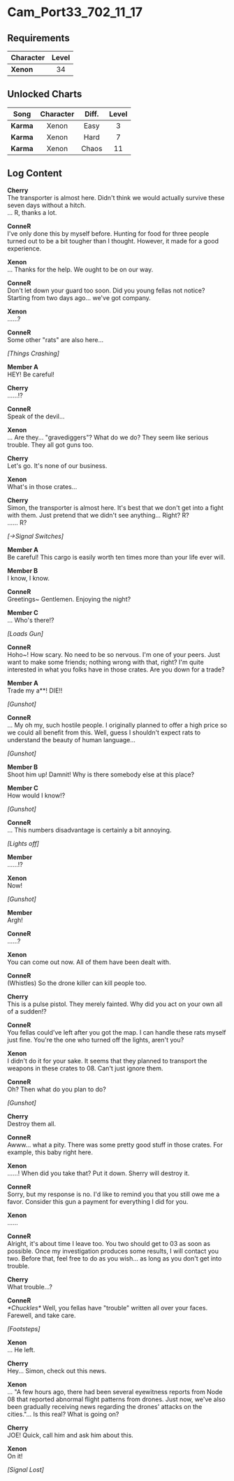 # Cam_Port33_702_11_17
## Requirements
|Character|Level|
|---------|:---:|
|**Xenon**| 34  |

## Unlocked Charts
|  Song   |Character|Diff.|Level|
|---------|:-------:|:---:|:---:|
|**Karma**|  Xenon  |Easy |  3  |
|**Karma**|  Xenon  |Hard |  7  |
|**Karma**|  Xenon  |Chaos| 11  |

## Log Content
**Cherry**<br>
The transporter is almost here. Didn't think we would actually survive these seven days without a hitch.<br>
... R, thanks a lot.

**ConneR**<br>
I've only done this by myself before. Hunting for food for three people turned out to be a bit tougher than I thought. However, it made for a good experience.

**Xenon**<br>
... Thanks for the help. We ought to be on our way.

**ConneR**<br>
Don't let down your guard too soon. Did you young fellas not notice? Starting from two days ago... we've got company.

**Xenon**<br>
......?

**ConneR**<br>
Some other "rats" are also here...

*\[Things Crashing\]*

**Member A**<br>
HEY! Be careful!

**Cherry**<br>
......!?

**ConneR**<br>
Speak of the devil…

**Xenon**<br>
... Are they... "gravediggers"? What do we do? They seem like serious trouble. They all got guns too.

**Cherry**<br>
Let's go. It's none of our business.

**Xenon**<br>
What's in those crates...

**Cherry**<br>
Simon, the transporter is almost here. It's best that we don't get into a fight with them. Just pretend that we didn't see anything... Right? R?<br>
...... R?

*[→Signal Switches]*

**Member A**<br>
Be careful! This cargo is easily worth ten times more than your life ever will.

**Member B**<br>
I know, I know.

**ConneR**<br>
Greetings\~ Gentlemen. Enjoying the night?

**Member C**<br>
... Who's there!?

*\[Loads Gun\]*

**ConneR**<br>
Hoho\~! How scary. No need to be so nervous. I'm one of your peers. Just want to make some friends; nothing wrong with that, right? I'm quite interested in what you folks have in those crates. Are you down for a trade?

**Member A**<br>
Trade my a\*\*! DIE!!

*\[Gunshot\]*

**ConneR**<br>
... My oh my, such hostile people. I originally planned to offer a high price so we could all benefit from this. Well, guess I shouldn't expect rats to understand the beauty of human language...

*\[Gunshot\]*

**Member B**<br>
Shoot him up! Damnit! Why is there somebody else at this place?

**Member C**<br>
How would I know!?

*\[Gunshot\]*

**ConneR**<br>
... This numbers disadvantage is certainly a bit annoying.

*\[Lights off\]*

**Member**<br>
......!?

**Xenon**<br>
Now!

*\[Gunshot\]*

**Member**<br>
Argh!

**ConneR**<br>
......?

**Xenon**<br>
You can come out now. All of them have been dealt with.

**ConneR**<br>
(Whistles) So the drone killer can kill people too.

**Cherry**<br>
This is a pulse pistol. They merely fainted. Why did you act on your own all of a sudden!?

**ConneR**<br>
You fellas could've left after you got the map. I can handle these rats myself just fine. You're the one who turned off the lights, aren't you?

**Xenon**<br>
I didn't do it for your sake. It seems that they planned to transport the weapons in these crates to 08. Can't just ignore them.

**ConneR**<br>
Oh? Then what do you plan to do?

*\[Gunshot\]*

**Cherry**<br>
Destroy them all.

**ConneR**<br>
Awww... what a pity. There was some pretty good stuff in those crates. For example, this baby right here.

**Xenon**<br>
......! When did you take that? Put it down. Sherry will destroy it.

**ConneR**<br>
Sorry, but my response is no. I'd like to remind you that you still owe me a favor. Consider this gun a payment for everything I did for you.

**Xenon**<br>
......

**ConneR**<br>
Alright, it's about time I leave too. You two should get to 03 as soon as possible. Once my investigation produces some results, I will contact you two. Before that, feel free to do as you wish... as long as you don't get into trouble.

**Cherry**<br>
What trouble...?

**ConneR**<br>
*\*Chuckles\** Well, you fellas have "trouble" written all over your faces. Farewell, and take care.

*\[Footsteps\]*

**Xenon**<br>
... He left.

**Cherry**<br>
Hey... Simon, check out this news.

**Xenon**<br>
... "A few hours ago, there had been several eyewitness reports from Node 08 that reported abnormal flight patterns from drones. Just now, we've also been gradually receiving news regarding the drones' attacks on the cities."... Is this real? What is going on?

**Cherry**<br>
JOE! Quick, call him and ask him about this.

**Xenon**<br>
On it!

*[Signal Lost]*